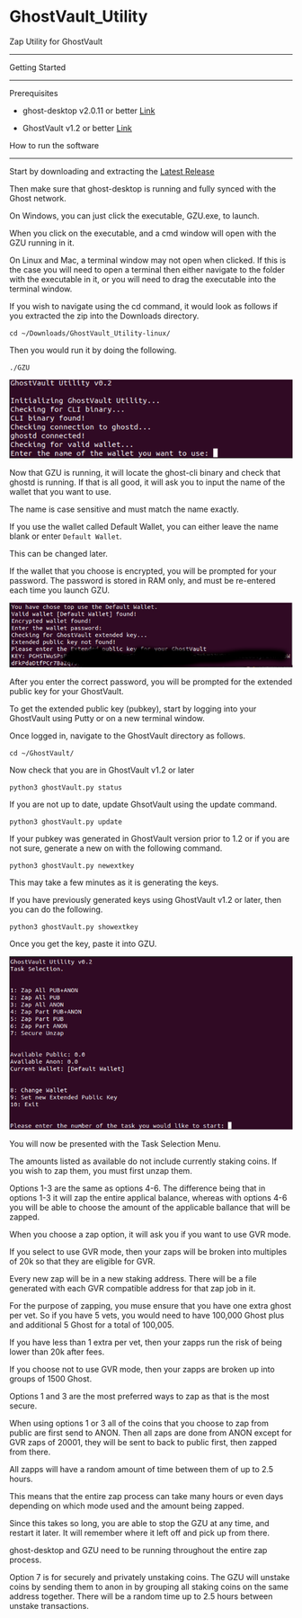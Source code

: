 # GhostVault_Utility
Zap Utility for GhostVault

***
Getting Started
***

 
Prerequisites 

- ghost-desktop v2.0.11 or better [Link](https://github.com/ghost-coin/ghost-desktop/releases/latest)

- GhostVault v1.2 or better [Link](https://github.com/ghost-coin/GhostVault)

How to run the software
***

Start by downloading and extracting the [Latest Release](https://github.com/bleach86/GhostVault_Utility/)

Then make sure that ghost-desktop is running and fully synced with the Ghost network.

On Windows, you can just click the executable, GZU.exe,  to launch. 

When you click on the executable, and a cmd window will open with the GZU running in it.

On Linux and Mac, a terminal window may not open when clicked. If this is the case you will need to open a terminal then either navigate to the folder with the executable in it, or you will need to drag the executable into the terminal window.

If you wish to navigate using the cd command, it would look as follows if you extracted the zip into the Downloads directory. 

```
cd ~/Downloads/GhostVault_Utility-linux/
```

Then you would run it by doing the following.

```
./GZU
```

![alt text](https://github.com/bleach86/GhostVault_Utility/blob/main/images/first_run.png?raw=true)

Now that GZU is running, it will locate the ghost-cli binary and check that ghostd is running. If that is all good, it will ask you to input the name of the wallet that you want to use.

The name is case sensitive and must match the name exactly.

If you use the wallet called Default Wallet, you can either leave the name blank or enter `Default Wallet`.

This can be changed later.

If the wallet that you choose is encrypted, you will be prompted for your password. The password is stored in RAM only, and must be re-entered each time you launch GZU.

![alt text](https://github.com/bleach86/GhostVault_Utility/blob/main/images/pubkey.png?raw=true)

After you enter the correct password, you will be prompted for the extended public key for your GhostVault.

To get the extended public key (pubkey), start by logging into your GhostVault using Putty or on a new terminal window.

Once logged in, navigate to the GhostVault directory as follows.

```
cd ~/GhostVault/
```

Now check that you are in GhostVault v1.2 or later 

```
python3 ghostVault.py status
```

If you are not up to date, update GhsotVault using the update command.

```
python3 ghostVault.py update
```

If your pubkey was generated in GhostVault version prior to 1.2 or if you are not sure, generate a new on with the following command.

```
python3 ghostVault.py newextkey
```

This may take a few minutes as it is generating the keys.

If you have previously generated keys using GhostVault v1.2 or later, then you can do the following.

```
python3 ghostVault.py showextkey
```

Once you get the key, paste it into GZU.

![alt text](https://github.com/bleach86/GhostVault_Utility/blob/main/images/menu.png?raw=true)

You will now be presented with the Task Selection Menu.

The amounts listed as available do not include currently staking coins. If you wish to zap them, you must first unzap them.

Options 1-3 are the same as options 4-6.
The difference being that in options 1-3 it will zap the entire applical balance, whereas with options 4-6 you will be able to choose the amount of the applicable ballance that will be zapped.

When you choose a zap option, it will ask you if you want to use GVR mode. 

If you select to use GVR mode, then your zaps will be broken into multiples of 20k so that they are eligible for GVR.

Every new zap will be in a new staking address. There will be a file generated with each GVR compatible address for that zap job in it.

For the purpose of zapping, you muse ensure that you have one extra ghost per vet. So if you have 5 vets, you would need to have 100,000 Ghost plus and additional 5 Ghost for a total of 100,005.

If you have less than 1 extra per vet, then your zapps run the risk of being lower than 20k after fees.

If you choose not to use GVR mode, then your zapps are broken up into groups of 1500 Ghost.

Options 1 and 3 are the most preferred ways to zap as that is the most secure.

When using options 1 or 3 all of the coins that you choose to zap from public are first send to ANON. Then all zaps are done from ANON except for GVR zaps of 20001, they will be sent to back to public first, then zapped from there.

All zapps will have a random amount of time between them of up to 2.5 hours.

This means that the entire zap process can take many hours or even days depending on which mode used and the amount being zapped.

Since this takes so long, you are able to stop the GZU at any time, and restart it later. It will remember where it left off and pick up from there.

ghost-desktop and GZU need to be running throughout the entire zap process.

Option 7 is for securely and privately unstaking coins. The GZU will unstake coins by sending them to anon in by grouping all staking coins on the same address together. There will be a random time up to 2.5 hours between unstake transactions.